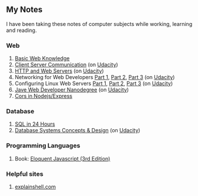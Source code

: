 ## My Notes

I have been taking these notes of computer subjects while working, learning and reading.

### Web
1. [Basic Web Knowledge](./basic/basic-web-knowlege.md)
2. [Client Server Communication](./basic/Client-Server-Communnication.md) (on [Udacity](https://www.udacity.com/course/client-server-communication--ud897))
3. [HTTP and Web Servers](./basic/HTTP-and-Web-Servers.md) (on [Udacity](https://www.udacity.com/course/http-web-servers--ud303))
4. Networking for Web Developers [Part 1](./basic/Networking-for-Web-Developer-Part1.md), [Part 2](./basic/Networking-for-Web-Developer-Part2.md), [Part 3](./basic/Networking-for-Web-Developer-Part3.md) (on [Udacity](https://www.udacity.com/course/networking-for-web-developers--ud256))
5. Configuring Linux Web Servers [Part 1](./basic/Configuring-Linux-Web-Servers-part1.md), [Part 2](./basic/Configuring-Linux-Web-Servers-part2.md), [Part 3](./basic/Configuring-Linux-Web-Servers-part3.md) (on [Udacity](https://www.udacity.com/course/configuring-linux-web-servers--ud299))
6. [Jave Web Developer Nanodegree](./java-web/readme.md) (on [Udacity](https://www.udacity.com/course/java-developer-nanodegree--nd035))
7. [Cors in Nodejs/Express](./basic/Cors-in-Express.md)

### Database

1. [SQL in 24 Hours](https://docs.google.com/document/d/1IlxwsAVQSm3hUI7OtbXHhPY0Y0Abot94-N7g32kpJtc/edit?usp=sharing)
2. [Database Systems Concepts & Design](https://docs.google.com/document/d/1ova5842pa6AbyCJpEIKeeTi9QXkImOGeoPY6J6ZsUCs/edit?usp=sharing) (on [Udacity](https://www.udacity.com/course/database-systems-concepts-design--ud150))

### Programming Languages
1. Book: [Eloquent Javascript (3rd Edition)](https://docs.google.com/document/d/1ZU5A8xfihScfoau0FNzTwyubJY_BC38fkhAYDrjrf8o/edit?usp=sharing)

### Helpful sites
1. [explainshell.com](https://explainshell.com/)